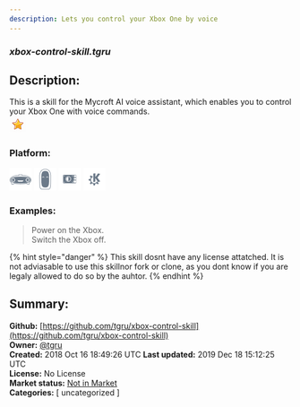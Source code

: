 ```yaml
---
description: Lets you control your Xbox One by voice
---
```


### _xbox-control-skill.tgru_  
## Description:  
This is a skill for the Mycroft AI voice assistant, which enables you to control your Xbox One with voice commands.  
![](../.gitbook/assets/star.png)  
  
### Platform:  
 ![Mark I](../.gitbook/assets/mark-1-icon.png)  ![Mark II](../.gitbook/assets/mark-2-icon.png)  ![Picroft](../.gitbook/assets/picroft-icon.png)  ![plasmoid](../.gitbook/assets/kde.png)   
### Examples:  
> Power on the Xbox.  
> Switch the Xbox off.  
  
{% hint style="danger" %}
This skill dosnt have any license attatched. It is not adviasable to use this skillnor fork or clone, as you dont know if you are legaly allowed to do so by the auhtor.
{% endhint %}
  
## Summary:  
**Github:** [https://github.com/tgru/xbox-control-skill](https://github.com/tgru/xbox-control-skill)  
**Owner:** [@tgru](https://github.com/tgru)  
**Created:** 2018 Oct 16 18:49:26 UTC  **Last updated:** 2019 Dec 18 15:12:25 UTC  
**License:** No License  
**Market status:** [Not in Market](https://market.mycroft.ai/skill/)  
**Categories:** [ uncategorized ]   
